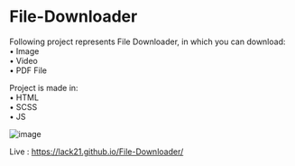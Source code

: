 # File-Downloader

Following project represents File Downloader, in which you can download:  
 • Image  
 • Video  
 • PDF File  

Project is made in:  
 • HTML  
 • SCSS  
 • JS  
 
 
![image](https://user-images.githubusercontent.com/100687592/220066945-90cfa63a-dbeb-4872-a623-67a7708787b0.png)

Live : https://lack21.github.io/File-Downloader/
